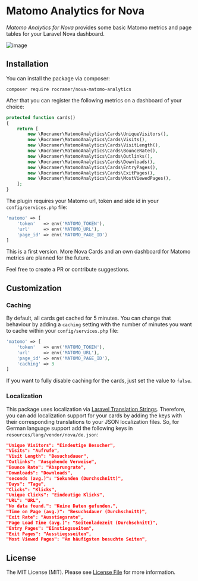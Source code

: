 # Matomo Analytics for Nova

*Matomo Analytics for Nova* provides some basic Matomo metrics and page tables for your Laravel Nova dashboard.

![image](https://www.robincramer.de/wp-content/uploads/2018/12/matomo-nova.png)


## Installation

You can install the package via composer:

```
composer require rocramer/nova-matomo-analytics
```

After that you can register the following metrics on a dashboard of your choice:

```php
protected function cards()
{
    return [
        new \Rocramer\MatomoAnalytics\Cards\UniqueVisitors(),
        new \Rocramer\MatomoAnalytics\Cards\Visits(),
        new \Rocramer\MatomoAnalytics\Cards\VisitLength(),
        new \Rocramer\MatomoAnalytics\Cards\BounceRate(),
        new \Rocramer\MatomoAnalytics\Cards\Outlinks(),
        new \Rocramer\MatomoAnalytics\Cards\Downloads(),
        new \Rocramer\MatomoAnalytics\Cards\EntryPages(),
        new \Rocramer\MatomoAnalytics\Cards\ExitPages(),
        new \Rocramer\MatomoAnalytics\Cards\MostViewedPages(),
    ];
}
```

The plugin requires your Matomo url, token and side id in your `config/services.php` file:

```php
'matomo' => [
    'token'   => env('MATOMO_TOKEN'),
    'url'     => env('MATOMO_URL'),
    'page_id' => env('MATOMO_PAGE_ID')
]
```

This is a first version. More Nova Cards and an own dashboard for Matomo metrics are planned for the future.

Feel free to create a PR or contribute suggestions.

## Customization

### Caching

By default, all cards get cached for 5 minutes. You can change that behaviour by adding a `caching` setting with the number of minutes you want to cache within your `config/services.php` file: 

```php
'matomo' => [
    'token'   => env('MATOMO_TOKEN'),
    'url'     => env('MATOMO_URL'),
    'page_id' => env('MATOMO_PAGE_ID'),
    'caching' => 3
]
```

If you want to fully disable caching for the cards, just set the value to `false`.

### Localization

This package uses localization via [Laravel Translation Strings](https://laravel.com/docs/5.7/localization#retrieving-translation-strings). Therefore, you can add localization support for your cards by adding the keys with their corresponding translations to your JSON localization files. So, for German language support add the following keys in `resources/lang/vendor/nova/de.json`:
```json
"Unique Visitors": "Eindeutige Besucher",
"Visits": "Aufrufe",
"Visit Length": "Besuchsdauer",
"Outlinks": "Ausgehende Verweise",
"Bounce Rate": "Absprungrate",
"Downloads": "Downloads",
"seconds (avg.)": "Sekunden (Durchschnitt)",
"Days": "Tage",
"Clicks": "Klicks",
"Unique Clicks": "Eindeutige Klicks",
"URL": "URL",
"No data found.": "Keine Daten gefunden.",
"Time on Page (avg.)": "Besuchsdauer (Durchschnitt)",
"Exit Rate": "Ausstiegsrate",
"Page Load Time (avg.)": "Seitenladezeit (Durchschnitt)",
"Entry Pages": "Einstiegsseiten",
"Exit Pages": "Ausstiegsseiten",
"Most Viewed Pages": "Am häufigsten besuchte Seiten",
```

## License

The MIT License (MIT). Please see [License File](LICENSE.md) for more information.
